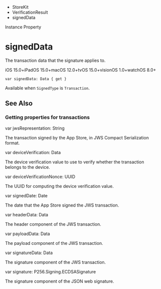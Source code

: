 

- StoreKit
- VerificationResult
-  signedData 

Instance Property

# signedData

The transaction data that the signature applies to.

iOS 15.0+iPadOS 15.0+macOS 12.0+tvOS 15.0+visionOS 1.0+watchOS 8.0+

``` source
var signedData: Data { get }
```

Available when `SignedType` is `Transaction`.

## See Also

### Getting properties for transactions

var jwsRepresentation: String

The transaction signed by the App Store, in JWS Compact Serialization format.

var deviceVerification: Data

The device verification value to use to verify whether the transaction belongs to the device.

var deviceVerificationNonce: UUID

The UUID for computing the device verification value.

var signedDate: Date

The date that the App Store signed the JWS transaction.

var headerData: Data

The header component of the JWS transaction.

var payloadData: Data

The payload component of the JWS transaction.

var signatureData: Data

The signature component of the JWS transaction.

var signature: P256.Signing.ECDSASignature

The signature component of the JSON web signature.

